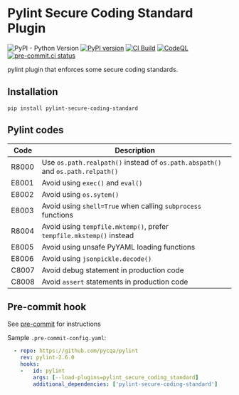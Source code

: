 # Pylint Secure Coding Standard Plugin

![PyPI - Python Version](https://img.shields.io/pypi/pyversions/pylint-secure-coding-standard?label=Python) [![PyPI version](https://badge.fury.io/py/pylint-secure-coding-standard.svg)](https://badge.fury.io/py/pylint-secure-coding-standard) [![CI Build](https://github.com/Takishima/pylint-secure-coding-standard/actions/workflows/ci.yml/badge.svg)](https://github.com/Takishima/pylint-secure-coding-standard/actions/workflows/ci.yml) [![CodeQL](https://github.com/Takishima/pylint-secure-coding-standard/actions/workflows/codeql-analysis.yml/badge.svg)](https://github.com/Takishima/pylint-secure-coding-standard/actions/workflows/codeql-analysis.yml) [![pre-commit.ci status](https://results.pre-commit.ci/badge/github/Takishima/pylint-secure-coding-standard/main.svg)](https://results.pre-commit.ci/latest/github/Takishima/pylint-secure-coding-standard/main)


pylint plugin that enforces some secure coding standards.

## Installation

    pip install pylint-secure-coding-standard

## Pylint codes

| Code  | Description                                                                     |
|-------|---------------------------------------------------------------------------------|
| R8000 | Use `os.path.realpath()` instead of `os.path.abspath()` and `os.path.relpath()` |
| E8001 | Avoid using `exec()` and `eval()`                                               |
| E8002 | Avoid using `os.sytem()`                                                        |
| E8003 | Avoid using `shell=True` when calling `subprocess` functions                    |
| R8004 | Avoid using `tempfile.mktemp()`, prefer `tempfile.mkstemp()` instead             |
| E8005 | Avoid using unsafe PyYAML loading functions                                     |
| E8006 | Avoid using `jsonpickle.decode()`                                               |
| C8007 | Avoid debug statement in production code                                        |
| C8008 | Avoid `assert` statements in production code                                    |


## Pre-commit hook

See [pre-commit](https://github.com/pre-commit/pre-commit) for instructions

Sample `.pre-commit-config.yaml`:

```yaml
  - repo: https://github.com/pycqa/pylint
    rev: pylint-2.6.0
    hooks:
    -   id: pylint
        args: [--load-plugins=pylint_secure_coding_standard]
        additional_dependencies: ['pylint-secure-coding-standard']
```
